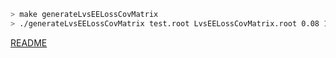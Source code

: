 ```bash
> make generateLvsEELossCovMatrix
> ./generateLvsEELossCovMatrix test.root LvsEELossCovMatrix.root 0.08 1000
```

[README](../Readme.md)
